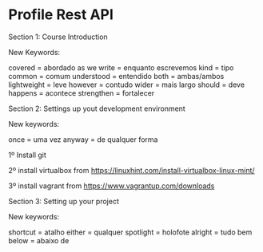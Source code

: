 # Profile Rest API


Section 1: Course Introduction

New Keywords:

covered = abordado
as we write = enquanto escrevemos
kind = tipo
common = comum
understood = entendido
both = ambas/ambos
lightweight = leve
however = contudo
wider = mais largo
should = deve
happens = acontece
strengthen = fortalecer


Section 2: Settings up yout development environment

New keywords:

once = uma vez
anyway = de qualquer forma


1º Install git

2º install virtualbox from https://linuxhint.com/install-virtualbox-linux-mint/

3º install vagrant from https://www.vagrantup.com/downloads


Section 3: Setting up your project

New keywords:

shortcut = atalho
either = qualquer
spotlight = holofote
alright = tudo bem
below = abaixo de